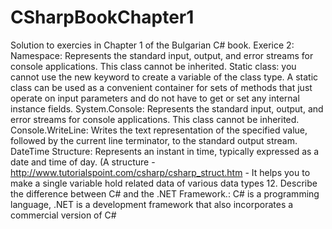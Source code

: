 # CSharpBookChapter1
Solution to exercies in Chapter 1 of the Bulgarian C# book.
Exerice 2: 
Namespace: Represents the standard input, output, and error streams for console applications. This class cannot be inherited.
Static class: you cannot use the new keyword to create a variable of the class type. A static class can be used as a convenient container for sets of methods that just operate on input parameters and do not have to get or set any internal instance fields.
System.Console: Represents the standard input, output, and error streams for console applications. This class cannot be inherited.
Console.WriteLine: Writes the text representation of the specified value, followed by the current line terminator, to the standard output stream.
DateTime Structure: Represents an instant in time, typically expressed as a date and time of day.
(A structure - http://www.tutorialspoint.com/csharp/csharp_struct.htm - It helps you to make a single variable hold related data of various data types
12. Describe the difference between C# and the .NET Framework.: C# is a programming language, .NET is a development framework that also incorporates a commercial version of C#
